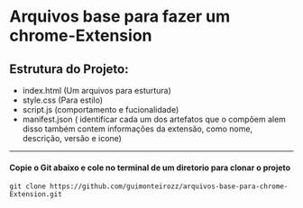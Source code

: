 # Arquivos base para fazer um chrome-Extension

## Estrutura do Projeto:
- index.html (Um arquivos para esturtura)
- style.css (Para estilo)
- script.js (comportamento e fucionalidade)
- manifest.json ( identificar cada um dos artefatos que o compõem alem disso também contem informações da extensão, como nome, descrição, versão e icone)

---

#### Copie o Git abaixo e cole no terminal de um diretorio para clonar o projeto

```
git clone https://github.com/guimonteirozz/arquivos-base-para-chrome-Extension.git
```
